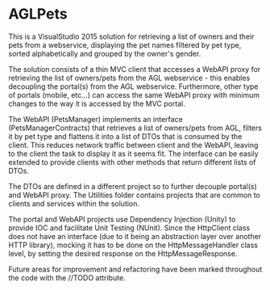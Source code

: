# AGLPets

This is a VisualStudio 2015 solution for retrieving a list of owners and their pets from a webservice, displaying the pet names filtered by pet type, sorted alphabetically and grouped by the owner's gender.

The solution consists of a thin MVC client that accesses a WebAPI proxy for retrieving the list of owners/pets from the AGL webservice - this enables decoupling the portal(s) from the AGL webservice. Furthermore, other type of portals (mobile, etc...) can access the same WebAPI proxy with minimum changes to the way it is accessed by the MVC portal.

The WebAPI (PetsManager) implements an interface (PetsManagerContracts) that retrieves a list of owners/pets from AGL, filters it by pet type and flattens it into a list of DTOs that is consumed by the client. This reduces network traffic between client and the WebAPI, leaving to the client the task to display it as it seems fit. The interface can be easily extended to provide clients with other methods that return different lists of DTOs.

The DTOs are defined in a different project so to further decouple portal(s) and WebAPI proxy. The Utilities folder contains projects that are common to clients and services within the solution.

The portal and WebAPI projects use Dependency Injection (Unity) to provide IOC and facilitate Unit Testing (NUnit). Since the HttpClient class does not have an interface (due to it being an abstraction layer over another HTTP library), mocking it has to be done on the HttpMessageHandler class level, by setting the desired response on the HttpMessageResponse.

Future areas for improvement and refactoring have been marked throughout the code with the //TODO attribute.
